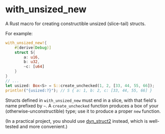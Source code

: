# with_unsized_new
A Rust macro for creating constructible unsized (slice-tail) structs.

For example:
```rust
with_unsized_new!{
    #[derive(Debug)]
    struct S{
        a: u16,
        b: u32,
        ~c: [u64]
    }
}
// ...
let usized: Box<S> = S::create_unchecked(1, 2, [33, 44, 55, 66]);
println!("{usized:?}"); // S { a: 1, b: 2, c: [33, 44, 55, 66] }
```

Structs defined in `with_unsized_new` must end in a slice, with that field's name prefixed by `~`. A `create_unchecked` function produces a box of your
(otherwise-unconstructible) type; use it to produce a proper `new` function.

(In a practical project, you should use [dyn_struct2](https://crates.io/crates/dyn_struct2) instead, which is well-tested and more convenient.)